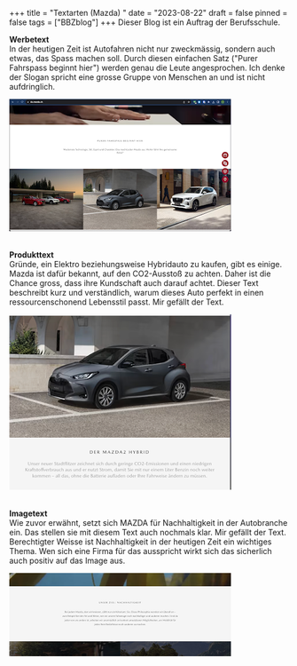 +++
title = "Textarten (Mazda) "
date = "2023-08-22"
draft = false
pinned = false
tags = ["BBZblog"]
+++
Dieser Blog ist ein Auftrag der Berufsschule.

**Werbetext**\
In der heutigen Zeit ist Autofahren nicht nur zweckmässig, sondern auch etwas, das Spass machen soll. Durch diesen einfachen Satz ("Purer Fahrspass beginnt hier") werden genau die Leute angesprochen. Ich denke der Slogan spricht eine grosse Gruppe von Menschen an und ist nicht aufdringlich. 

![](screenshot-2023-08-26-at-17.09.59.png)

\
**Produkttext**\
Gründe, ein Elektro beziehungsweise Hybridauto zu kaufen, gibt es einige. Mazda ist dafür bekannt, auf den CO2-Ausstoß zu achten. Daher ist die Chance gross, dass ihre Kundschaft auch darauf achtet. Dieser Text beschreibt kurz und verständlich, warum dieses Auto perfekt in einen ressourcenschonend Lebensstil passt. Mir gefällt der Text.

![](screenshot-2023-08-26-at-17.27.58.png)

\
**Imagetext**\
Wie zuvor erwähnt, setzt sich MAZDA für Nachhaltigkeit in der Autobranche ein. Das stellen sie mit diesem Text auch nochmals klar. Mir gefällt der Text. Berechtigter Weisse ist Nachhaltigkeit in der heutigen Zeit ein wichtiges Thema. Wen sich eine Firma für das ausspricht wirkt sich das sicherlich auch positiv auf das Image aus.

![](screenshot-2023-08-26-at-17.38.58.png)